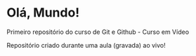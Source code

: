 # Olá, Mundo!
 Primeiro repositório do curso de Git e Github - Curso em Vídeo

 Repositório criado durante uma aula (gravada) ao vivo!
